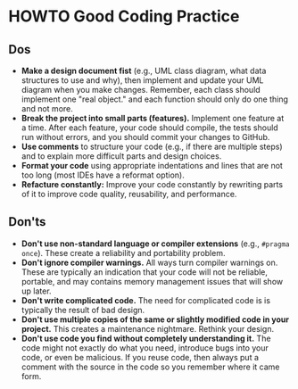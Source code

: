 # HOWTO Good Coding Practice

## Dos

* **Make a design document fist** (e.g., UML class diagram, what data structures to use and why), 
  then implement and update your UML diagram when you make changes.
  Remember, each class should implement one "real object." and each function should only do one thing and not more.
* **Break the project into small parts (features).** Implement one feature at a time. After each feature, your code should compile, the tests should run without errors, and you should commit your changes to GitHub. 
* **Use comments** to structure your code (e.g., if there are multiple steps) and to explain more difficult parts and design choices.
* **Format your code** using appropriate indentations and lines that are not too long (most IDEs have a reformat option). 
* **Refacture constantly:** Improve your code constantly by rewriting parts of it to improve code quality, reusability, and performance. 


## Don'ts

* **Don't use non-standard language or compiler extensions** (e.g., `#pragma once`). These create a reliability and portability problem.
* **Don't ignore compiler warnings.** All ways turn compiler warnings on. These are typically an indication that your code will not be reliable, portable, and may contains memory management issues that will show up later.
* **Don't write complicated code.** The need for complicated code is is typically the result of bad design.
* **Don't use multiple copies of the same or slightly modified code in your project.** This creates a maintenance nightmare. Rethink your design.
* **Don't use code you find without completely understanding it.** The code might not exactly do what you need, introduce bugs into your code, or even be malicious. If you reuse code, then always put a comment with the source in the code so you remember where it came form.